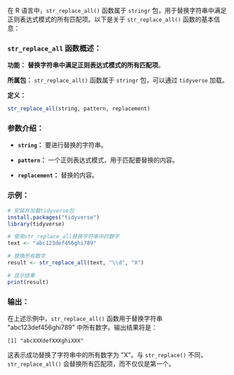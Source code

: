在 R 语言中，`str_replace_all()` 函数属于 `stringr` 包，用于替换字符串中满足正则表达式模式的所有匹配项。以下是关于 `str_replace_all()` 函数的基本信息：

### `str_replace_all` 函数概述：

**功能：** **替换字符串中满足正则表达式模式的所有匹配项**。

**所属包：** `str_replace_all()` 函数属于 `stringr` 包，可以通过 `tidyverse` 加载。

**定义：**
```R
str_replace_all(string, pattern, replacement)
```

### 参数介绍：

- **`string`：** 要进行替换的字符串。

- **`pattern`：** 一个正则表达式模式，用于匹配要替换的内容。

- **`replacement`：** 替换的内容。

### 示例：

```R
# 安装并加载tidyverse包
install.packages("tidyverse")
library(tidyverse)

# 使用str_replace_all替换字符串中的数字
text <- "abc123def456ghi789"

# 替换所有数字
result <- str_replace_all(text, "\\d", "X")

# 显示结果
print(result)
```

### 输出：

在上述示例中，`str_replace_all()` 函数用于替换字符串 "abc123def456ghi789" 中所有数字。输出结果将是：

```
[1] "abcXXXdefXXXghiXXX"
```

这表示成功替换了字符串中的所有数字为 "X"。与 `str_replace()` 不同，`str_replace_all()` 会替换所有匹配项，而不仅仅是第一个。